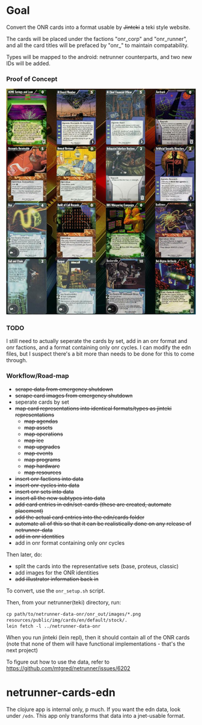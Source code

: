 # Goal

Convert the ONR cards into a format usable by ~~Jinteki~~ a teki style website. 

The cards will be placed under the factions "onr_corp" and "onr_runner", and all the card titles will be prefaced by "onr_" to maintain compatability.

Types will be mapped to the android: netrunner counterparts, and two new IDs will be added.

### Proof of Concept
![Old cards!](oldteki.jpg "New headaches")

### TODO
I still need to actually seperate the cards by set, add in an onr format and onr factions, and a format containing only onr cycles. I can modify the edn files, but I suspect there's a bit more than needs to be done for this to come through.

### Workflow/Road-map

* ~~scrape data from emergency shutdown~~
* ~~scrape card images from emergency shutdown~~
* seperate cards by set
* ~~map card representations into identical formats/types as jinteki representations~~
  * ~~map agendas~~
  * ~~map assets~~
  * ~~map operations~~
  * ~~map ice~~
  * ~~map upgrades~~
  * ~~map events~~
  * ~~map programs~~
  * ~~map hardware~~
  * ~~map resources~~
* ~~insert onr factions into data~~
* ~~insert onr cycles into data~~
* ~~insert onr sets into data~~
* ~~insert all the new subtypes into data~~
* ~~add card entries in edn/set-cards (these are created, automate placement)~~
* ~~add the actual card entries into the edn/cards folder~~
* ~~automate all of this so that it can be realistically done on any release of netrunner-data~~
* ~~add in onr identities~~
* add in onr format containing only onr cycles

Then later, do:
* split the cards into the representative sets (base, proteus, classic)
* add images for the ONR identities
* ~~add illustrator information back in~~

To convert, use the `onr_setup.sh` script.

Then, from your netrunner(teki) directory, run: 

```
cp path/to/netrunner-data-onr/onr_out/images/*.png resources/public/img/cards/en/default/stock/.
lein fetch -l ../netrunner-data-onr
```

When you run jinteki (lein repl), then it should contain all of the ONR cards (note that none of them will have functional implementations - that's the next project)

To figure out how to use the data, refer to https://github.com/mtgred/netrunner/issues/6202

# netrunner-cards-edn

The clojure app is internal only, p much. If you want the edn data, look under `/edn`.
This app only transforms that data into a jnet-usable format.
